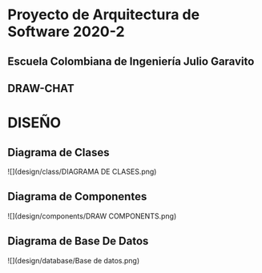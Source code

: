 # Proyecto de Arquitectura de Software 2020-2 
## Escuela Colombiana de Ingeniería Julio Garavito


## DRAW-CHAT

# DISEÑO

## Diagrama de Clases

![](design/class/DIAGRAMA DE CLASES.png)

## Diagrama de Componentes

![](design/components/DRAW COMPONENTS.png)

## Diagrama de Base De Datos

![](design/database/Base de datos.png)


